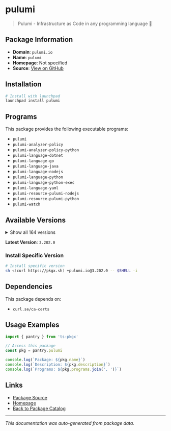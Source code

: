 # pulumi

> Pulumi - Infrastructure as Code in any programming language 🚀

## Package Information

- **Domain**: `pulumi.io`
- **Name**: `pulumi`
- **Homepage**: Not specified
- **Source**: [View on GitHub](https://github.com/pkgxdev/pantry/tree/main/projects/pulumi.io/package.yml)

## Installation

```bash
# Install with launchpad
launchpad install pulumi
```

## Programs

This package provides the following executable programs:

- `pulumi`
- `pulumi-analyzer-policy`
- `pulumi-analyzer-policy-python`
- `pulumi-language-dotnet`
- `pulumi-language-go`
- `pulumi-language-java`
- `pulumi-language-nodejs`
- `pulumi-language-python`
- `pulumi-language-python-exec`
- `pulumi-language-yaml`
- `pulumi-resource-pulumi-nodejs`
- `pulumi-resource-pulumi-python`
- `pulumi-watch`

## Available Versions

<details>
<summary>Show all 164 versions</summary>

- `3.202.0`, `3.201.0`, `3.200.0`, `3.199.0`, `3.198.0`
- `3.197.0`, `3.196.0`, `3.195.0`, `3.194.0`, `3.193.0`
- `3.192.0`, `3.191.0`, `3.190.0`, `3.189.0`, `3.188.0`
- `3.187.0`, `3.186.0`, `3.185.0`, `3.184.0`, `3.183.0`
- `3.182.0`, `3.181.0`, `3.180.0`, `3.178.0`, `3.177.0`
- `3.176.0`, `3.175.0`, `3.174.0`, `3.173.0`, `3.172.0`
- `3.171.0`, `3.170.0`, `3.169.0`, `3.168.0`, `3.167.0`
- `3.166.0`, `3.165.0`, `3.163.0`, `3.162.0`, `3.161.0`
- `3.158.0`, `3.157.0`, `3.156.0`, `3.155.0`, `3.154.0`
- `3.153.1`, `3.153.0`, `3.152.0`, `3.151.0`, `3.150.0`
- `3.149.0`, `3.148.0`, `3.147.0`, `3.146.0`, `3.145.0`
- `3.144.1`, `3.144.0`, `3.143.0`, `3.142.0`, `3.141.0`
- `3.140.0`, `3.139.0`, `3.138.0`, `3.137.0`, `3.136.1`
- `3.136.0`, `3.135.1`, `3.135.0`, `3.134.1`, `3.134.0`
- `3.133.0`, `3.132.0`, `3.131.0`, `3.130.0`, `3.129.0`
- `3.128.0`, `3.127.0`, `3.126.0`, `3.125.0`, `3.124.0`
- `3.123.0`, `3.122.0`, `3.121.0`, `3.120.0`, `3.119.0`
- `3.118.0`, `3.117.0`, `3.116.1`, `3.116.0`, `3.115.2`
- `3.115.1`, `3.115.0`, `3.114.0`, `3.113.3`, `3.113.2`
- `3.113.1`, `3.113.0`, `3.112.0`, `3.111.1`, `3.111.0`
- `3.110.0`, `3.109.0`, `3.108.1`, `3.108.0`, `3.107.0`
- `3.106.0`, `3.105.0`, `3.104.2`, `3.104.1`, `3.104.0`
- `3.103.1`, `3.103.0`, `3.102.0`, `3.101.1`, `3.101.0`
- `3.100.0`, `3.99.0`, `3.98.0`, `3.97.0`, `3.96.2`
- `3.96.1`, `3.96.0`, `3.95.0`, `3.94.2`, `3.94.1`
- `3.94.0`, `3.93.0`, `3.92.0`, `3.91.1`, `3.91.0`
- `3.90.1`, `3.90.0`, `3.89.0`, `3.88.1`, `3.88.0`
- `3.87.0`, `3.86.0`, `3.85.0`, `3.84.0`, `3.83.0`
- `3.82.1`, `3.82.0`, `3.81.0`, `3.80.0`, `3.79.0`
- `3.78.1`, `3.78.0`, `3.77.1`, `3.77.0`, `3.76.1`
- `3.76.0`, `3.75.0`, `3.74.0`, `3.73.0`, `3.72.2`
- `3.72.1`, `3.72.0`, `3.71.0`, `3.70.0`, `3.69.0`
- `3.68.0`, `3.67.1`, `3.67.0`, `3.66.0`

</details>

**Latest Version**: `3.202.0`

### Install Specific Version

```bash
# Install specific version
sh <(curl https://pkgx.sh) +pulumi.io@3.202.0 -- $SHELL -i
```

## Dependencies

This package depends on:

- `curl.se/ca-certs`

## Usage Examples

```typescript
import { pantry } from 'ts-pkgx'

// Access this package
const pkg = pantry.pulumi

console.log(`Package: ${pkg.name}`)
console.log(`Description: ${pkg.description}`)
console.log(`Programs: ${pkg.programs.join(', ')}`)
```

## Links

- [Package Source](https://github.com/pkgxdev/pantry/tree/main/projects/pulumi.io/package.yml)
- [Homepage](#)
- [Back to Package Catalog](../../package-catalog.md)

---

*This documentation was auto-generated from package data.*

